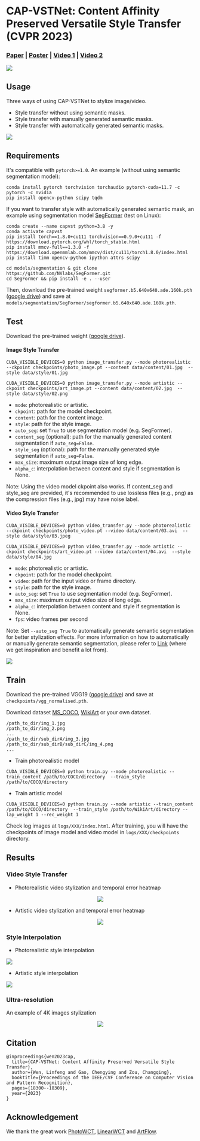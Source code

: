# CAP-VSTNet: Content Affinity Preserved Versatile Style Transfer (CVPR 2023)

### [**Paper**](https://arxiv.org/abs/2303.17867) | [**Poster**](https://cvpr2023.thecvf.com/media/PosterPDFs/CVPR%202023/22374.png?t=1685361737.0440488) | [**Video 1**](https://youtu.be/Mks9_xQNE_8) | [**Video 2**](https://youtu.be/OTJ1wEe29Hc)

![](assets/teaser.webp)

## Usage
Three ways of using CAP-VSTNet to stylize image/video.
* Style transfer without using semantic masks.
* Style transfer with manually generated semantic masks.
* Style transfer with automatically generated semantic masks.

![](assets/image_stylization.webp)


## Requirements
It's compatible with ```pytorch>=1.0```. An example (without using semantic segmentation model): 
```
conda install pytorch torchvision torchaudio pytorch-cuda=11.7 -c pytorch -c nvidia
pip install opencv-python scipy tqdm
``` 
If you want to transfer style with automatically generated semantic mask, an example using segmentation model [SegFormer](https://github.com/NVlabs/SegFormer) (test on Linux):
```
conda create --name capvst python=3.8 -y
conda activate capvst
pip install torch==1.8.0+cu111 torchvision==0.9.0+cu111 -f https://download.pytorch.org/whl/torch_stable.html
pip install mmcv-full==1.3.0 -f https://download.openmmlab.com/mmcv/dist/cu111/torch1.8.0/index.html
pip install timm opencv-python ipython attrs scipy

cd models/segmentation & git clone https://github.com/NVlabs/SegFormer.git
cd SegFormer && pip install -e . --user
```
Then, download the pre-trained weight ```segformer.b5.640x640.ade.160k.pth``` ([google drive](https://drive.google.com/drive/folders/1GAku0G0iR9DsBxCbfENWMJ27c5lYUeQA?usp=sharing)) and save at ```models/segmentation/SegFormer/segformer.b5.640x640.ade.160k.pth```.


## Test
Download the pre-trained weight ([google drive](https://drive.google.com/drive/folders/19xlQVprXdPJ9bhfnVEJ1ruVST-NuIlIE?usp=share_link)).

#### Image Style Transfer
```
CUDA_VISIBLE_DEVICES=0 python image_transfer.py --mode photorealistic --ckpoint checkpoints/photo_image.pt --content data/content/01.jpg  --style data/style/01.jpg
``` 
```
CUDA_VISIBLE_DEVICES=0 python image_transfer.py --mode artistic --ckpoint checkpoints/art_image.pt --content data/content/02.jpg  --style data/style/02.png
``` 

* `mode`: photorealistic or artistic.
* `ckpoint`: path for the model checkpoint.
* `content`: path for the content image.
* `style`: path for the style image.
* `auto_seg`: set `True` to use segmentation model (e.g. SegFormer).
* `content_seg` (optional): path for the manually generated content segmentation if `auto_seg=False`.
* `style_seg` (optional): path for the manually generated style segmentation if `auto_seg=False`.
* `max_size`: maximum output image size of long edge.
* `alpha_c`: interpolation between content and style if segmentation is None.

Note: Using the video model ckpoint also works. If content_seg and style_seg are provided, it's recommended to use lossless files (e.g., png) as the compression files (e.g., jpg) may have noise label.

#### Video Style Transfer
```
CUDA_VISIBLE_DEVICES=0 python video_transfer.py --mode photorealistic --ckpoint checkpoints/photo_video.pt --video data/content/03.avi  --style data/style/03.jpeg
``` 
```
CUDA_VISIBLE_DEVICES=0 python video_transfer.py --mode artistic --ckpoint checkpoints/art_video.pt --video data/content/04.avi  --style data/style/04.jpg
``` 

* `mode`: photorealistic or artistic.
* `ckpoint`: path for the model checkpoint.
* `video`: path for the input video or frame directory.
* `style`: path for the style image.
* `auto_seg`: set `True` to use segmentation model (e.g. SegFormer).
* `max_size`: maximum output video size of long edge.
* `alpha_c`: interpolation between content and style if segmentation is None.
* `fps`: video frames per second

Note: Set `--auto_seg True` to automatically generate semantic segmentation for better stylization effects. For more information on how to automatically or manually generate semantic segmentation, please refer to [Link](https://github.com/NVIDIA/FastPhotoStyle/blob/master/TUTORIAL.md) (where we get inspiration and benefit a lot from).

![](assets/video_transfer_segmentaiton.webp)

## Train
Download the pre-trained VGG19 ([google drive](https://drive.google.com/drive/folders/19xlQVprXdPJ9bhfnVEJ1ruVST-NuIlIE?usp=share_link)) and save at ```checkpoints/vgg_normalised.pth```. 

Download dataset [MS_COCO](http://images.cocodataset.org/zips/train2014.zip), [WikiArt](https://www.wikiart.org/) or your own dataset.
```
/path_to_dir/img_1.jpg
/path_to_dir/img_2.png
...
/path_to_dir/sub_dirA/img_3.jpg
/path_to_dir/sub_dirB/sub_dirC/img_4.png
...
```

* Train photorealistic model
```
CUDA_VISIBLE_DEVICES=0 python train.py --mode photorealistic --train_content /path/to/COCO/directory  --train_style /path/to/COCO/directory
``` 
* Train artistic model
```
CUDA_VISIBLE_DEVICES=0 python train.py --mode artistic --train_content /path/to/COCO/directory  --train_style /path/to/WikiArt/directory --lap_weight 1 --rec_weight 1
``` 
Check log images at ```logs/XXX/index.html```. After training, you will have the checkpoints of image model and video model in ```logs/XXX/checkpoints``` directory.


## Results
### Video Style Transfer
* Photorealistic video stylization and temporal error heatmap

<div align="center">
<img src=assets/photorealistic_video.webp/>
</div>

* Artistic video stylization and temporal error heatmap

<div align="center">
<img src=assets/artistic_video.webp/>
</div>


### Style Interpolation
* Photorealistic style interpolation

![](assets/photo_interpolation.png)

* Artistic style interpolation

![](assets/art_interpolation.png)


### Ultra-resolution
An example of 4K images stylization

<p align="center">
<img src=assets/ultra_resoluttion.png>
</p>


## Citation
```
@inproceedings{wen2023cap,
  title={CAP-VSTNet: Content Affinity Preserved Versatile Style Transfer},
  author={Wen, Linfeng and Gao, Chengying and Zou, Changqing},
  booktitle={Proceedings of the IEEE/CVF Conference on Computer Vision and Pattern Recognition},
  pages={18300--18309},
  year={2023}
}
```

## Acknowledgement
We thank the great work [PhotoWCT](https://github.com/NVIDIA/FastPhotoStyle/blob/master/TUTORIAL.md), [LinearWCT](https://github.com/sunshineatnoon/LinearStyleTransfer) and [ArtFlow](https://github.com/pkuanjie/ArtFlow).
